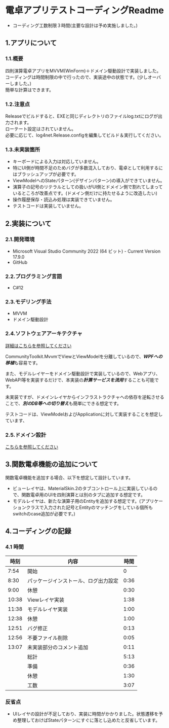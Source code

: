 # 電卓アプリテストコーディングReadme

- コーディング工数制限３時間(主要な設計は予め実施しました。)

## 1.アプリについて

### 1.1.概要

四則演算電卓アプリをMVVM(WinForm)＋ドメイン駆動設計で実装しました。<br/>
コーディングは時間制限の中で行ったので、実装途中の状態です。(少しオーバーしました。)<br/>
簡単な計算はできます。

### 1.2.注意点

Releaseでビルドすると、EXEと同じディレクトリのファイルlog.txtにログが出力されます。<br/>
ローテート設定はされていません。<br/>
必要に応じて、log4net.Release.configを編集してビルド＆実行してください。

### 1.3.未実装箇所

- キーボードによる入力は対応していません。
- 特にUI側が時間不足のためバグが多数混入しており、電卓として利用するにはブラッシュアップが必要です。
- ViewModelへのStateパターン(デザインパターン)の導入ができていません。
- 演算子の記号のリテラルとしての扱いがUI側とドメイン側で割れてしまっているところが改善点です。(ドメイン側だけに持たせるように改造したい)
- 操作履歴保存・読込み処理は実装できていません。
- テストコードは実装していません。

## 2.実装について

### 2.1.開発環境

- Microsoft Visual Studio Community 2022 (64 ビット) - Current Version 17.9.0
- GitHub

### 2.2.プログラミング言語

- C#12

### 2.3.モデリング手法

- MVVM
- ドメイン駆動設計

### 2.4.ソフトウェアアーキテクチャ

[詳細はこちらを参照してください](https://github.com/ANorimu/Calculator/wiki/%E3%82%BD%E3%83%95%E3%83%88%E3%82%A6%E3%82%A7%E3%82%A2%E3%82%A2%E3%83%BC%E3%82%AD%E3%83%86%E3%82%AF%E3%83%88)

CommunityToolkit.MvvmでViewとViewModelを分離しているので、***WPFへの移植***も容易です。

また、モデルレイヤーをドメイン駆動設計で実装しているので、Webアプリ、WebAPI等を実装するだけで、本実装の***計算サービスを流用***することも可能です。

未実装ですが、ドメインレイヤからインフラストラクチャへの依存を逆転させることで、***別のDB等への切り替え***も簡単にできる想定です。

テストコードは、ViewModelおよびApplicationに対して実装することを想定しています、

### 2.5.ドメイン設計

[こちらを参照してください](https://github.com/ANorimu/Calculator/wiki/%E3%83%89%E3%83%A1%E3%82%A4%E3%83%B3%E8%A8%AD%E8%A8%88)

## 3.関数電卓機能の追加について

関数電卓機能を追加する場合、以下を想定して設計しています。

- ビューレイヤは、MaterialSkin.2のタブコントロール上に実装しているので、関数電卓用のUIを四則演算とは別のタブに追加する想定です。
- モデルレイヤは、新たな演算子用のEntityを追加する想定です。(アプリケーションクラスで入力された記号とEntityのマッチングをしている個所もswitchのcase追加が必要です。)

## 4.コーディングの記録

### 4.1 時間

| 時刻    | 内容                 | 時間   |
|-------|--------------------|------|
| 7:54  | 開始                 | 0    |
| 8:30  | パッケージインストール、ログ出力設定 | 0:36 |
| 9:00  | 休憩                 | 0:30 |
| 10:38 | Viewレイヤ実装          | 1:38 |
| 11:38 | モデルレイヤ実装           | 1:00 |
| 12:38 | 休憩                 | 1:00 |
| 12:51 | バグ修正               | 0:13 |
| 12:56 | 不要ファイル削除           | 0:05 |
| 13:07 | 未実装部分のコメント追加       | 0:11 |
|       | 総計                 | 5:13 |
|       | 準備                 | 0:36 |
|       | 休憩                 | 1:30 |
|       | 工数                 | 3:07 |

### 反省点

- UIレイヤの設計が不足しており、実装に時間がかかりました。状態遷移を予め整理しておけばStateパターンにすぐに落とし込めたと反省しています。
